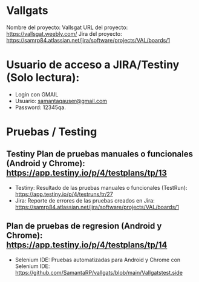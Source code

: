 # Vallgats
Nombre del proyecto: Vallsgat
URL del proyecto: https://vallsgat.weebly.com/
Jira del proyecto: https://samrp84.atlassian.net/jira/software/projects/VAL/boards/1

# Usuario de acceso a JIRA/Testiny (Solo lectura):
- Login con GMAIL 
- Usuario: samantaqauser@gmail.com
- Password: 12345qa.
# Pruebas / Testing

## Testiny Plan de pruebas manuales o funcionales (Android y Chrome): https://app.testiny.io/p/4/testplans/tp/13
- Testiny: Resultado de las pruebas manuales o funcionales (TestRun): https://app.testiny.io/p/4/testruns/tr/27
- Jira: Reporte de errores de las pruebas creados en Jira: https://samrp84.atlassian.net/jira/software/projects/VAL/boards/1

## Plan de pruebas de regresion (Android y Chrome): https://app.testiny.io/p/4/testplans/tp/14
- Selenium IDE: Pruebas automatizadas para Android y Chrome con Selenium IDE: https://github.com/SamantaRP/vallgats/blob/main/Vallgatstest.side


